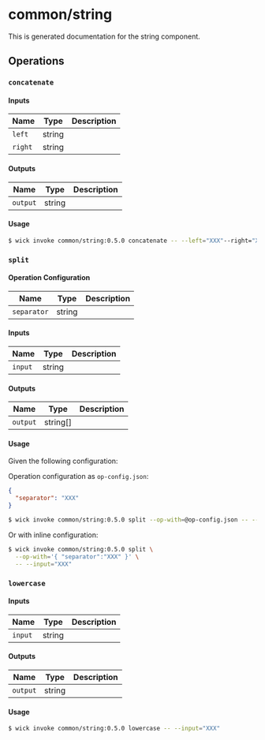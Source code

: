 # common/string

This is generated documentation for the string component.


## Operations

### `concatenate`

#### Inputs

| Name | Type | Description |
| ---- | ---- | ----------- |
| `left` | string |  |
| `right` | string |  |


#### Outputs

| Name | Type | Description |
| ---- | ---- | ----------- |
| `output` | string |  |

#### Usage

```bash
$ wick invoke common/string:0.5.0 concatenate -- --left="XXX"--right="XXX"
```

### `split`

#### Operation Configuration

| Name | Type | Description |
| ---- | ---- | ----------- |
| `separator` | string |  |


#### Inputs

| Name | Type | Description |
| ---- | ---- | ----------- |
| `input` | string |  |


#### Outputs

| Name | Type | Description |
| ---- | ---- | ----------- |
| `output` | string[] |  |

#### Usage

Given the following configuration:

Operation configuration as `op-config.json`:

```json
{ 
  "separator": "XXX"
}
```

```bash
$ wick invoke common/string:0.5.0 split --op-with=@op-config.json -- --input="XXX"
```

Or with inline configuration:

```bash
$ wick invoke common/string:0.5.0 split \
  --op-with='{ "separator":"XXX" }' \
  -- --input="XXX"
```

### `lowercase`

#### Inputs

| Name | Type | Description |
| ---- | ---- | ----------- |
| `input` | string |  |


#### Outputs

| Name | Type | Description |
| ---- | ---- | ----------- |
| `output` | string |  |

#### Usage

```bash
$ wick invoke common/string:0.5.0 lowercase -- --input="XXX"
```

